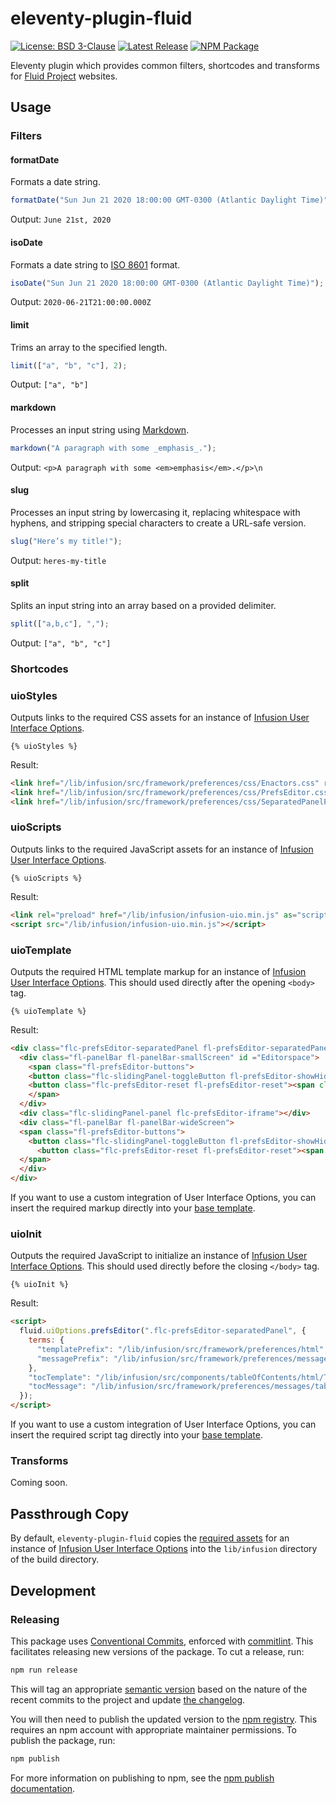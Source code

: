 # eleventy-plugin-fluid

[![License: BSD 3-Clause](https://badgen.net/github/license/fluid-project/eleventy-plugin-fluid/)](https://github.com/fluid-project/eleventy-plugin-fluid/blob/main/LICENSE.md)
[![Latest Release](https://badgen.net/github/release/fluid-project/eleventy-plugin-fluid/)](https://github.com/fluid-project/eleventy-plugin-fluid/releases/latest/)
[![NPM Package](https://badgen.net/npm/v/@fluid-project/eleventy-plugin-fluid)](http://npmjs.com/package/@fluid-project/eleventy-plugin-fluid)

Eleventy plugin which provides common filters, shortcodes and transforms for [Fluid Project](https://fluidproject.org) websites.

## Usage

### Filters

#### formatDate

Formats a date string.

```javascript
formatDate("Sun Jun 21 2020 18:00:00 GMT-0300 (Atlantic Daylight Time)");
```

Output: `June 21st, 2020`

#### isoDate

Formats a date string to [ISO 8601](https://developer.mozilla.org/en-US/docs/Web/JavaScript/Reference/Global_Objects/Date/toISOString) format.

```javascript
isoDate("Sun Jun 21 2020 18:00:00 GMT-0300 (Atlantic Daylight Time)");
```

Output: `2020-06-21T21:00:00.000Z`

#### limit

Trims an array to the specified length.

```javascript
limit(["a", "b", "c"], 2);
```

Output: `["a", "b"]`

#### markdown

Processes an input string using [Markdown](https://markdown-it.github.io).

```javascript
markdown("A paragraph with some _emphasis_.");
```

Output: `<p>A paragraph with some <em>emphasis</em>.</p>\n`

#### slug

Processes an input string by lowercasing it, replacing whitespace with hyphens, and stripping special characters to create a URL-safe version.

```javascript
slug("Here’s my title!");
```

Output: `heres-my-title`

#### split

Splits an input string into an array based on a provided delimiter.

```javascript
split(["a,b,c"], ",");
```

Output: `["a", "b", "c"]`

### Shortcodes

### uioStyles

Outputs links to the required CSS assets for an instance of [Infusion User Interface Options][1].

```liquid
{% uioStyles %}
```

Result:

```html
<link href="/lib/infusion/src/framework/preferences/css/Enactors.css" rel="stylesheet">
<link href="/lib/infusion/src/framework/preferences/css/PrefsEditor.css" rel="stylesheet">
<link href="/lib/infusion/src/framework/preferences/css/SeparatedPanelPrefsEditor.css" rel="stylesheet">
```

### uioScripts

Outputs links to the required JavaScript assets for an instance of [Infusion User Interface Options][1].

```nunjucks
{% uioScripts %}
```

Result:

```html
<link rel="preload" href="/lib/infusion/infusion-uio.min.js" as="script" />
<script src="/lib/infusion/infusion-uio.min.js"></script>
```

### uioTemplate

Outputs the required HTML template markup for an instance of [Infusion User Interface Options][1]. This should used
directly after the opening `<body>` tag.

```nunjucks
{% uioTemplate %}
```

Result:

```html
<div class="flc-prefsEditor-separatedPanel fl-prefsEditor-separatedPanel">
  <div class="fl-panelBar fl-panelBar-smallScreen" id ="Editorspace">
    <span class="fl-prefsEditor-buttons">
    <button class="flc-slidingPanel-toggleButton fl-prefsEditor-showHide"> Show/Hide</button>
    <button class="flc-prefsEditor-reset fl-prefsEditor-reset"><span class="fl-icon-undo"></span> Reset</button>
    </span>
  </div>
  <div class="flc-slidingPanel-panel flc-prefsEditor-iframe"></div>
  <div class="fl-panelBar fl-panelBar-wideScreen">
  <span class="fl-prefsEditor-buttons">
    <button class="flc-slidingPanel-toggleButton fl-prefsEditor-showHide"> Show/Hide</button>
      <button class="flc-prefsEditor-reset fl-prefsEditor-reset"><span class="fl-icon-undo"></span> Reset</button>
  </span>
  </div>
</div>
```

If you want to use a custom integration of User Interface Options, you can insert the required markup directly into your
[base template](https://github.com/fluid-project/fluidic-11ty/blob/main/src/_includes/layouts/base.njk).

### uioInit

Outputs the required JavaScript to initialize an instance of [Infusion User Interface Options][1]. This should used
directly before the closing `</body>` tag.

```nunjucks
{% uioInit %}
```

Result:

```html
<script>
  fluid.uiOptions.prefsEditor(".flc-prefsEditor-separatedPanel", {
    terms: {
      "templatePrefix": "/lib/infusion/src/framework/preferences/html",
      "messagePrefix": "/lib/infusion/src/framework/preferences/messages"
    },
    "tocTemplate": "/lib/infusion/src/components/tableOfContents/html/TableOfContents.html",
    "tocMessage": "/lib/infusion/src/framework/preferences/messages/tableOfContents-enactor.json"
  });
</script>
```

If you want to use a custom integration of User Interface Options, you can insert the required script tag directly into your
[base template](https://github.com/fluid-project/fluidic-11ty/blob/main/src/_includes/layouts/base.njk).

### Transforms

Coming soon.

## Passthrough Copy

By default, `eleventy-plugin-fluid` copies the [required assets](src/config/uio-assets.json) for an instance of
[Infusion User Interface Options][1] into the `lib/infusion` directory of the build directory.

[1]: https://docs.fluidproject.org/infusion/development/tutorial-userInterfaceOptions/UserInterfaceOptions.html

## Development

### Releasing

This package uses [Conventional Commits](https://www.conventionalcommits.org/en/v1.0.0/), enforced with
[commitlint](https://commitlint.js.org/). This facilitates releasing new versions of the package. To cut a release, run:

```bash
npm run release
```

This will tag an appropriate [semantic version](https://semver.org) based on the nature of the recent commits to the
project and update [the changelog](CHANGELOG.md).

You will then need to publish the updated version to the [npm registry](http://npmjs.com). This requires an npm account
with appropriate maintainer permissions. To publish the package, run:

```bash
npm publish
```

For more information on publishing to npm, see the [npm publish documentation](https://docs.npmjs.com/cli/publish).
